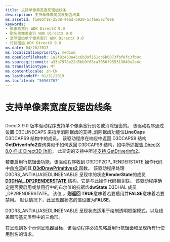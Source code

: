 ```yaml
---
title: 支持单像素宽度反锯齿线条
description: 支持单像素宽度反锯齿线条
ms.assetid: f1e0df18-25d8-4ebd-b920-5cfbe5acf096
keywords:
- 单像素宽行 WDK DirectX 9.0
- 别名单像素宽行 WDK DirectX 9.0
- 消除锯齿单个像素宽行 WDK DirectX 9.0
- 行抗锯齿 WDK DirectX 9.0
ms.date: 04/20/2017
ms.localizationpriority: medium
ms.openlocfilehash: 1a2f82433a45c6b39f151cb6b6073fbf8fc3fb0c
ms.sourcegitcommit: a33b7978e22d5bb9f65ca7056f955319049a2e4c
ms.translationtype: MT
ms.contentlocale: zh-CN
ms.lasthandoff: 01/31/2019
ms.locfileid: "56563767"
---
```

# <a name="supporting-single-pixel-wide-antialiased-lines"></a>支持单像素宽度反锯齿线条


## <span id="ddk_supporting_single_pixel_wide_antialiased_lines_gg"></span><span id="DDK_SUPPORTING_SINGLE_PIXEL_WIDE_ANTIALIASED_LINES_GG"></span>


DirectX 9.0 版本驱动程序支持单个像素宽行别名或消除锯齿的。 该驱动程序通过设置 D3DLINECAPS 来指示消除锯齿的支持\_消除锯齿功能位**LineCaps** D3DCAPS9 结构中的成员。 该驱动程序在响应中返回 D3DCAPS9 结构**GetDriverInfo2**查询类似于如何返回 D3DCAPS8 结构，如中所述[报告 DirectX 8.0 样式 Direct3D 功能](reporting-directx-8-0-style-direct3d-capabilities.md)。 此查询的支持中所述[支持 GetDriverInfo2](supporting-getdriverinfo2.md)。

若要启用行抗锯齿功能，该驱动程序收到 D3DDP2OP\_RENDERSTATE 操作代码中[命令流](command-stream.md)的其[ **D3dDrawPrimitives2** ](https://msdn.microsoft.com/library/windows/hardware/ff544704)函数。 该驱动程序处理 D3DRS\_ANTIALIASEDLINEENABLE 呈现中的状态**RenderState**的成员[ **D3DHAL\_DP2RENDERSTATE** ](https://msdn.microsoft.com/library/windows/hardware/ff545705)结构，它是与此操作代码相关联。 该驱动程序确定是否要启用或禁用行中的布尔值的抗锯齿**dwState** D3DHAL 成员\_DP2RENDERSTATE。 该值 **，则返回 TRUE**意味着若要启用并**FALSE**意味着若要禁用。 默认情况下，此呈现器状态的值设置为**FALSE**。

D3DRS\_ANTIALIASEDLINEENABLE 呈现状态适用于绘制透明框架模式，以及线条图形基元类型中的三角形。

在呈现到多个示例呈现器目标，该驱动程序必须忽略启用行抗锯齿和呈现所有行使用别名的请求。

 

 





